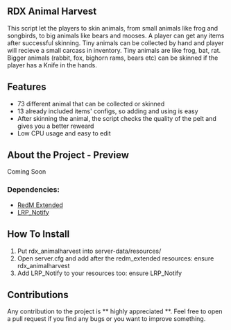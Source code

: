 ## RDX Animal Harvest

This script let the players to skin animals, from small animals like frog and songbirds, to big animals like bears and mooses. A player can get any items after successful skinning. Tiny animals can be collected by hand and player will recieve a small carcass in inventory. Tiny animals are like frog, bat, rat. Bigger animals (rabbit, fox, bighorn rams, bears etc) can be skinned if the player has a Knife in the hands.

## Features

- 73 different animal that can be collected or skinned
- 13 already included items' configs, so adding and using is easy
- After skinning the animal, the script checks the quality of the pelt and gives you a better reweard
- Low CPU usage and easy to edit

## About the Project - Preview

Coming Soon

### Dependencies:
* [RedM Extended](https://github.com/ThymonA/redm_extended)
* [LRP_Notify](https://github.com/Luminous-Roleplay/LRP_Notify)

## How To Install

1. Put rdx_animalharvest into server-data/resources/
2. Open server.cfg and add after the redm_extended resources: ensure rdx_animalharvest
3. Add LRP_Notify to your resources too: ensure LRP_Notify

## Contributions

Any contribution to the project is ** highly appreciated **.
Feel free to open a pull request if you find any bugs or you want to improve something.
